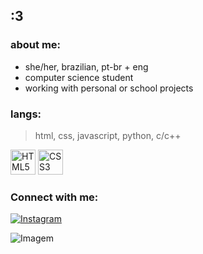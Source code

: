 ## :3

### about me:
- she/her, brazilian, pt-br + eng 
- computer science student
- working with personal or school projects

### langs:
> html, css, javascript, python, c/c++

<p align="left">
  <img src="https://cdn.jsdelivr.net/gh/devicons/devicon/icons/html5/html5-original.svg" alt="HTML5" width="40" height="40"/>
  <img src="https://cdn.jsdelivr.net/gh/devicons/devicon/icons/css3/css3-original.svg" alt="CSS3" width="40" height="40"/>
</p>

### Connect with me:

[![Instagram](https://img.shields.io/badge/Instagram-E4405F?style=for-the-badge&logo=instagram&logoColor=white)](https://www.instagram.com/fernandaellen.ss?igsh=Y2J4eHNyeWJyYXg0)

![Imagem](https://i.pinimg.com/originals/6c/66/c6/6c66c6270616b94882d2bf825aa2612e.jpg)



